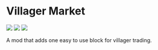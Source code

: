 # Villager Market
[![](http://cf.way2muchnoise.eu/villager-market.svg)](https://minecraft.curseforge.com/projects/villager-market)
[![](http://cf.way2muchnoise.eu/versions/villager-market.svg)](https://minecraft.curseforge.com/projects/villager-market)
[![](https://img.shields.io/badge/Discord-MMD%20Cat%20Mods-blue.svg)](https://discord.gg/3ccTHus)

A mod that adds one easy to use block for villager trading.